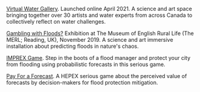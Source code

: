
[Virtual Water Gallery](https://www.virtualwatergallery.ca). Launched online April 2021. A science and art space bringing together over 30 artists and water experts from across Canada to collectively reflect on water challenges.

[Gambling with Floods?](https://sciartfloods.wordpress.com/2020/05/15/gambling-with-floods/) Exhibition at The Museum of English Rural Life (The MERL; Reading, UK), November 2019. A science and art immersive installation about predicting floods in nature's chaos.

[IMPREX Game](https://www.imprex.arctik.tech). Step in the boots of a flood manager and protect your city from flooding using probabilistic forecasts in this serious game.

[Pay For a Forecast](https://hepex.inrae.fr/the-first-online-hepex-game-try-it-yourself/). A HEPEX serious game about the perceived value of forecasts by decision-makers for flood protection mitigation.
